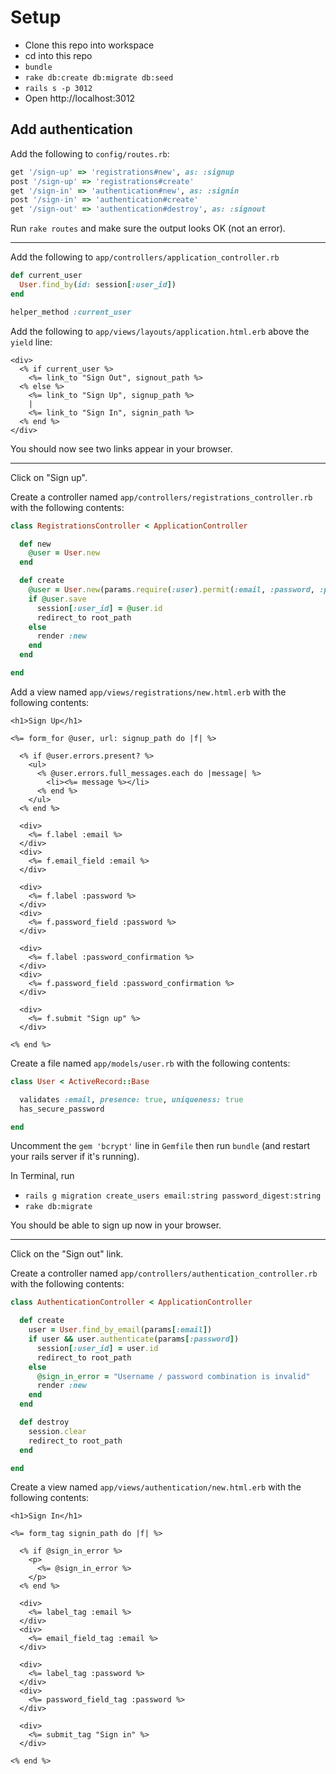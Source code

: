 # Setup

* Clone this repo into workspace
* cd into this repo
* `bundle`
* `rake db:create db:migrate db:seed`
* `rails s -p 3012`
* Open http://localhost:3012

## Add authentication

Add the following to `config/routes.rb`:

```ruby
get '/sign-up' => 'registrations#new', as: :signup
post '/sign-up' => 'registrations#create'
get '/sign-in' => 'authentication#new', as: :signin
post '/sign-in' => 'authentication#create'
get '/sign-out' => 'authentication#destroy', as: :signout
```

Run `rake routes` and make sure the output looks OK (not an error).

---

Add the following to `app/controllers/application_controller.rb`

```ruby
def current_user
  User.find_by(id: session[:user_id])
end

helper_method :current_user
```

Add the following to `app/views/layouts/application.html.erb` above the `yield` line:

```
<div>
  <% if current_user %>
    <%= link_to "Sign Out", signout_path %>
  <% else %>
    <%= link_to "Sign Up", signup_path %>
    |
    <%= link_to "Sign In", signin_path %>
  <% end %>
</div>
```

You should now see two links appear in your browser.

---

Click on "Sign up".

Create a controller named `app/controllers/registrations_controller.rb` with the following contents:

```ruby
class RegistrationsController < ApplicationController

  def new
    @user = User.new
  end

  def create
    @user = User.new(params.require(:user).permit(:email, :password, :password_confirmation))
    if @user.save
      session[:user_id] = @user.id
      redirect_to root_path
    else
      render :new
    end
  end

end
```

Add a view named `app/views/registrations/new.html.erb` with the following contents:

```
<h1>Sign Up</h1>

<%= form_for @user, url: signup_path do |f| %>

  <% if @user.errors.present? %>
    <ul>
      <% @user.errors.full_messages.each do |message| %>
        <li><%= message %></li>
      <% end %>
    </ul>
  <% end %>

  <div>
    <%= f.label :email %>
  </div>
  <div>
    <%= f.email_field :email %>
  </div>

  <div>
    <%= f.label :password %>
  </div>
  <div>
    <%= f.password_field :password %>
  </div>

  <div>
    <%= f.label :password_confirmation %>
  </div>
  <div>
    <%= f.password_field :password_confirmation %>
  </div>

  <div>
    <%= f.submit "Sign up" %>
  </div>

<% end %>
```

Create a file named `app/models/user.rb` with the following contents:

```ruby
class User < ActiveRecord::Base

  validates :email, presence: true, uniqueness: true
  has_secure_password

end
```

Uncomment the `gem 'bcrypt'` line in `Gemfile` then
run `bundle` (and restart your rails server if it's running).

In Terminal, run
* `rails g migration create_users email:string password_digest:string`
* `rake db:migrate`

You should be able to sign up now in your browser.

---

Click on the "Sign out" link.

Create a controller named `app/controllers/authentication_controller.rb` with the following contents:

```ruby
class AuthenticationController < ApplicationController

  def create
    user = User.find_by_email(params[:email])
    if user && user.authenticate(params[:password])
      session[:user_id] = user.id
      redirect_to root_path
    else
      @sign_in_error = "Username / password combination is invalid"
      render :new
    end
  end

  def destroy
    session.clear
    redirect_to root_path
  end

end
```

Create a view named `app/views/authentication/new.html.erb` with the following contents:

```
<h1>Sign In</h1>

<%= form_tag signin_path do |f| %>

  <% if @sign_in_error %>
    <p>
      <%= @sign_in_error %>
    </p>
  <% end %>

  <div>
    <%= label_tag :email %>
  </div>
  <div>
    <%= email_field_tag :email %>
  </div>

  <div>
    <%= label_tag :password %>
  </div>
  <div>
    <%= password_field_tag :password %>
  </div>

  <div>
    <%= submit_tag "Sign in" %>
  </div>

<% end %>
```

